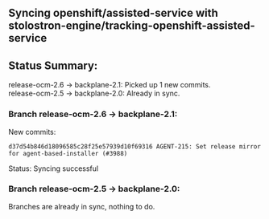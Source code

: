 ## Syncing openshift/assisted-service with stolostron-engine/tracking-openshift-assisted-service

## Status Summary:

release-ocm-2.6 -> backplane-2.1: Picked up 1 new commits.  
release-ocm-2.5 -> backplane-2.0: Already in sync.  

### Branch release-ocm-2.6 -> backplane-2.1:

New commits:

```
d37d54b846d18096585c28f25e57939d10f69316 AGENT-215: Set release mirror for agent-based-installer (#3988)
```

Status: Syncing successful

### Branch release-ocm-2.5 -> backplane-2.0:

Branches are already in sync, nothing to do.
